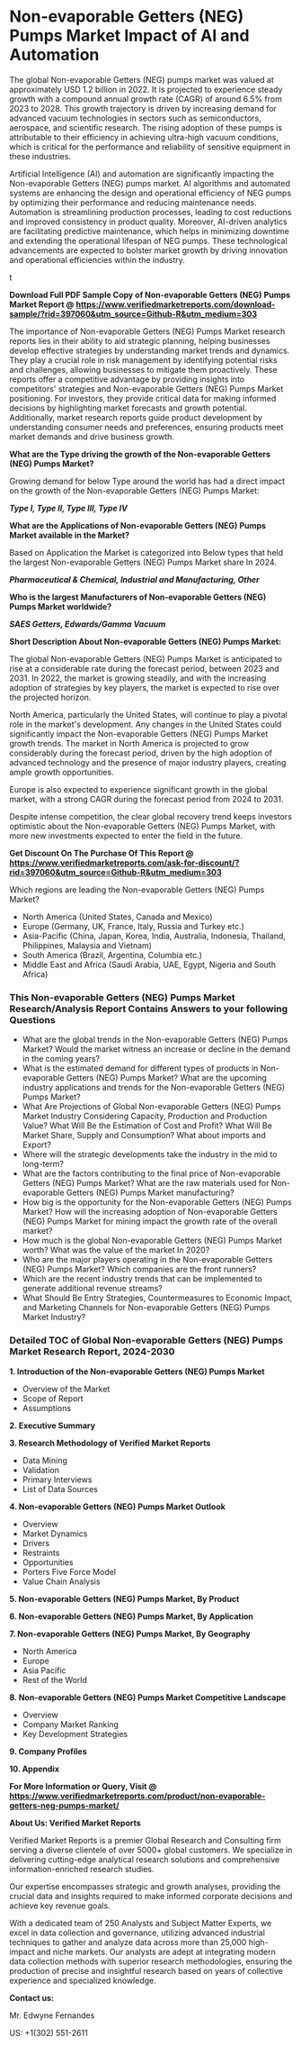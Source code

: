 <meta name="title" content="Global Non-evaporable Getters (NEG) Pumps Market Impact of AI and Automation"><meta name="description" content="The global Non-evaporable Getters (NEG) pumps market was valued at approximately USD 1.2 billion in 2022. It is projected to experience steady growth with a compound a"><meta name="title" content="Non-evaporable Getters (NEG) Pumps Market Size, Share, Scope, Trends, Growth, Opportunities, Analysis, Forecast"><h1>Non-evaporable Getters (NEG) Pumps Market Impact of AI and Automation</h1><p>The global Non-evaporable Getters (NEG) pumps market was valued at approximately USD 1.2 billion in 2022. It is projected to experience steady growth with a compound annual growth rate (CAGR) of around 6.5% from 2023 to 2028. This growth trajectory is driven by increasing demand for advanced vacuum technologies in sectors such as semiconductors, aerospace, and scientific research. The rising adoption of these pumps is attributable to their efficiency in achieving ultra-high vacuum conditions, which is critical for the performance and reliability of sensitive equipment in these industries.</p><p>Artificial Intelligence (AI) and automation are significantly impacting the Non-evaporable Getters (NEG) pumps market. AI algorithms and automated systems are enhancing the design and operational efficiency of NEG pumps by optimizing their performance and reducing maintenance needs. Automation is streamlining production processes, leading to cost reductions and improved consistency in product quality. Moreover, AI-driven analytics are facilitating predictive maintenance, which helps in minimizing downtime and extending the operational lifespan of NEG pumps. These technological advancements are expected to bolster market growth by driving innovation and operational efficiencies within the industry.</p>t</p><p id="" class=""><strong>Download Full PDF Sample Copy of Non-evaporable Getters (NEG) Pumps Market Report @ <a href="https://www.verifiedmarketreports.com/download-sample/?rid=397060&utm_source=Github-R&utm_medium=303" target="_blank">https://www.verifiedmarketreports.com/download-sample/?rid=397060&utm_source=Github-R&utm_medium=303</a></strong></p><p>The importance of&nbsp;Non-evaporable Getters (NEG) Pumps Market research reports lies in their ability to aid strategic planning, helping businesses develop effective strategies by understanding market trends and dynamics. They play a crucial role in risk management by identifying potential risks and challenges, allowing businesses to mitigate them proactively. These reports offer a competitive advantage by providing insights into competitors' strategies and Non-evaporable Getters (NEG) Pumps Market positioning. For investors, they provide critical data for making informed decisions by highlighting market forecasts and growth potential. Additionally, market research reports guide product development by understanding consumer needs and preferences, ensuring products meet market demands and drive business growth.</p><p><strong>What are the&nbsp;Type driving the growth of the Non-evaporable Getters (NEG) Pumps Market?</strong></p><p id="" class="">Growing demand for below Type around the world has had a direct impact on the growth of the Non-evaporable Getters (NEG) Pumps Market:</p><em><strong>Type I, Type II, Type III, Type IV</strong></em></p><strong>What are the&nbsp;Applications&nbsp;of Non-evaporable Getters (NEG) Pumps Market available in the Market?</strong></p><p id="" class="">Based on Application the Market is categorized into Below types that held the largest Non-evaporable Getters (NEG) Pumps Market share In 2024.</p><em><strong>Pharmaceutical & Chemical, Industrial and Manufacturing, Other</strong></em></p><strong>Who is the largest Manufacturers of Non-evaporable Getters (NEG) Pumps Market worldwide?</strong></p><p><em><strong>SAES Getters, Edwards/Gamma Vacuum</strong></em></p><p id="" class=""><strong>Short Description About Non-evaporable Getters (NEG) Pumps Market:</strong></p><p>The global Non-evaporable Getters (NEG) Pumps Market is anticipated to rise at a considerable rate during the forecast period, between 2023 and 2031. In 2022, the market is growing steadily, and with the increasing adoption of strategies by key players, the market is expected to rise over the projected horizon.</p><p>North America, particularly the United States, will continue to play a pivotal role in the market's development. Any changes in the United States could significantly impact the Non-evaporable Getters (NEG) Pumps Market growth trends. The market in North America is projected to grow considerably during the forecast period, driven by the high adoption of advanced technology and the presence of major industry players, creating ample growth opportunities.</p><p>Europe is also expected to experience significant growth in the global market, with a strong CAGR during the forecast period from 2024 to 2031.</p><p>Despite intense competition, the clear global recovery trend keeps investors optimistic about the Non-evaporable Getters (NEG) Pumps Market, with more new investments expected to enter the field in the future.</p><p id="" class=""><strong>Get Discount On The Purchase Of This Report @ <a href="https://www.verifiedmarketreports.com/ask-for-discount/?rid=397060&utm_source=Github-R&utm_medium=303" target="_blank">https://www.verifiedmarketreports.com/ask-for-discount/?rid=397060&utm_source=Github-R&utm_medium=303</a></strong></p>Which regions are leading the Non-evaporable Getters (NEG) Pumps Market?</p><ul><li>North America (United States, Canada and Mexico)</li><li>Europe (Germany, UK, France, Italy, Russia and Turkey etc.)</li><li>Asia-Pacific (China, Japan, Korea, India, Australia, Indonesia, Thailand, Philippines, Malaysia and Vietnam)</li><li>South America (Brazil, Argentina, Columbia etc.)</li><li>Middle East and Africa (Saudi Arabia, UAE, Egypt, Nigeria and South Africa)</li></ul><h3 id="" class="">This Non-evaporable Getters (NEG) Pumps Market Research/Analysis Report Contains Answers to your following Questions</h3><ul><li>What are the global trends in the Non-evaporable Getters (NEG) Pumps Market? Would the market witness an increase or decline in the demand in the coming years?</li><li>What is the estimated demand for different types of products in Non-evaporable Getters (NEG) Pumps Market? What are the upcoming industry applications and trends for the Non-evaporable Getters (NEG) Pumps Market?</li><li>What Are Projections of Global Non-evaporable Getters (NEG) Pumps Market Industry Considering Capacity, Production and Production Value? What Will Be the Estimation of Cost and Profit? What Will Be Market Share, Supply and Consumption? What about imports and Export?</li><li>Where will the strategic developments take the industry in the mid to long-term?</li><li>What are the factors contributing to the final price of Non-evaporable Getters (NEG) Pumps Market? What are the raw materials used for Non-evaporable Getters (NEG) Pumps Market manufacturing?</li><li>How big is the opportunity for the Non-evaporable Getters (NEG) Pumps Market? How will the increasing adoption of Non-evaporable Getters (NEG) Pumps Market for mining impact the growth rate of the overall market?</li><li>How much is the global Non-evaporable Getters (NEG) Pumps Market worth? What was the value of the market In 2020?</li><li>Who are the major players operating in the Non-evaporable Getters (NEG) Pumps Market? Which companies are the front runners?</li><li>Which are the recent industry trends that can be implemented to generate additional revenue streams?</li><li>What Should Be Entry Strategies, Countermeasures to Economic Impact, and Marketing Channels for Non-evaporable Getters (NEG) Pumps Market Industry?</li></ul><h3 id="" class="">Detailed TOC of Global Non-evaporable Getters (NEG) Pumps Market Research Report, 2024-2030</h3><p id="" class=""><strong>1. Introduction of the Non-evaporable Getters (NEG) Pumps Market</strong></p><ul><li>Overview of the Market</li><li>Scope of Report</li><li>Assumptions</li></ul><p id="" class=""><strong>2. Executive Summary</strong></p><p id="" class=""><strong>3. Research Methodology of Verified Market Reports</strong></p><ul><li>Data Mining</li><li>Validation</li><li>Primary Interviews</li><li>List of Data Sources</li></ul><p id="" class=""><strong>4. Non-evaporable Getters (NEG) Pumps Market Outlook</strong></p><ul><li>Overview</li><li>Market Dynamics</li><li>Drivers</li><li>Restraints</li><li>Opportunities</li><li>Porters Five Force Model</li><li>Value Chain Analysis</li></ul><p id="" class=""><strong>5. Non-evaporable Getters (NEG) Pumps Market, By Product</strong></p><p id="" class=""><strong>6. Non-evaporable Getters (NEG) Pumps Market, By Application</strong></p><p id="" class=""><strong>7. Non-evaporable Getters (NEG) Pumps Market, By Geography</strong></p><ul><li>North America</li><li>Europe</li><li>Asia Pacific</li><li>Rest of the World</li></ul><p id="" class=""><strong>8. Non-evaporable Getters (NEG) Pumps Market Competitive Landscape</strong></p><ul><li>Overview</li><li>Company Market Ranking</li><li>Key Development Strategies</li></ul><p id="" class=""><strong>9. Company Profiles</strong></p><p id="" class=""><strong>10. Appendix</strong></p><p id="" class=""><strong>For More Information or Query, Visit @ <a href="https://www.verifiedmarketreports.com/product/non-evaporable-getters-neg-pumps-market/" target="_blank">https://www.verifiedmarketreports.com/product/non-evaporable-getters-neg-pumps-market/</a></strong></p><p id="" class=""><strong>About Us: Verified Market Reports</strong></p><p id="" class="">Verified Market Reports is a premier Global Research and Consulting firm serving a diverse clientele of over 5000+ global customers. We specialize in delivering cutting-edge analytical research solutions and comprehensive information-enriched research studies.</p><p id="" class="">Our expertise encompasses strategic and growth analyses, providing the crucial data and insights required to make informed corporate decisions and achieve key revenue goals.</p><p id="" class="">With a dedicated team of 250 Analysts and Subject Matter Experts, we excel in data collection and governance, utilizing advanced industrial techniques to gather and analyze data across more than 25,000 high-impact and niche markets. Our analysts are adept at integrating modern data collection methods with superior research methodologies, ensuring the production of precise and insightful research based on years of collective experience and specialized knowledge.</p><p id="" class=""><strong>Contact us:</strong></p><p id="" class="">Mr. Edwyne Fernandes</p><p id="" class="">US: +1(302) 551-2611</p>